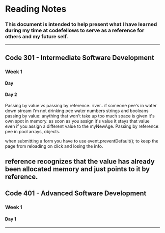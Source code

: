 # Reading Notes 
### This document is intended to help present what I have learned during my time at codefellows to serve as a reference for others and my future self.
---
## Code 301 - Intermediate Software Development 
### Week 1
#### Day 
#### Day 2
Passing by value vs passing by reference.
river.. if someone pee's in water down stream I'm not drinking pee water
numbers strings and booleans
passing by value: anything that won't take up too much space is given it's own spot in memory.
as soon as you assign it's value it stays that value even if you assign a different value to the myNewAge. 
Passing by reference:
pee in pool
arrays, objects.

when submitting a form you have to use event.preventDefault(); to keep the page from reloading on click and losing the info.

reference recognizes that the value has already been allocated memory and just points to it by reference. 
---
## Code 401 - Advanced Software Development 
### Week 1
#### Day 1
---
